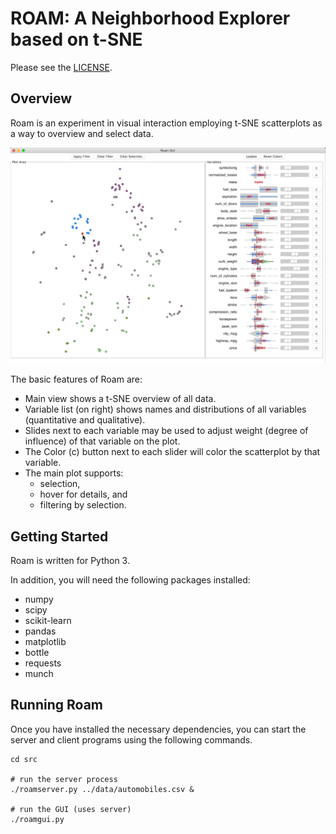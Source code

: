 # ROAM: A Neighborhood Explorer based on t-SNE

Please see the [LICENSE](LICENSE).

## Overview

Roam is an experiment in visual interaction employing t-SNE scatterplots as a way to overview and select data.

![ROAM Screenshot](roam-image.png)

The basic features of Roam are:

- Main view shows a t-SNE overview of all data.
- Variable list (on right) shows names and distributions of all variables (quantitative and qualitative).
- Slides next to each variable may be used to adjust weight (degree of influence) of that variable on the plot.
- The Color (c) button next to each slider will color the scatterplot by that variable.
- The main plot supports:
  - selection,
  - hover for details, and
  - filtering by selection.

## Getting Started

Roam is written for Python 3.

In addition, you will need the following packages installed:

- numpy
- scipy
- scikit-learn
- pandas
- matplotlib
- bottle
- requests
- munch

## Running Roam 

Once you have installed the necessary dependencies, you can start the server and client programs using the following commands.

    cd src
    
    # run the server process
    ./roamserver.py ../data/automobiles.csv & 
    
    # run the GUI (uses server)
    ./roamgui.py

